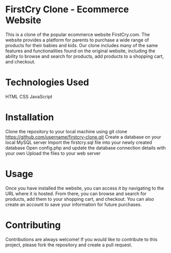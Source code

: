 # FirstCry Clone - Ecommerce Website
This is a clone of the popular ecommerce website FirstCry.com. The website provides a platform for parents to purchase a wide range of products for their babies and kids. Our clone includes many of the same features and functionalities found on the original website, including the ability to browse and search for products, add products to a shopping cart, and checkout.

# Technologies Used
HTML
CSS
JavaScript

# Installation
Clone the repository to your local machine using git clone https://github.com/username/firstcry-clone.git
Create a database on your local MySQL server
Import the firstcry.sql file into your newly created database
Open config.php and update the database connection details with your own
Upload the files to your web server

# Usage
Once you have installed the website, you can access it by navigating to the URL where it is hosted. From there, you can browse and search for products, add them to your shopping cart, and checkout. You can also create an account to save your information for future purchases.

# Contributing
Contributions are always welcome! If you would like to contribute to this project, please fork the repository and create a pull request.
